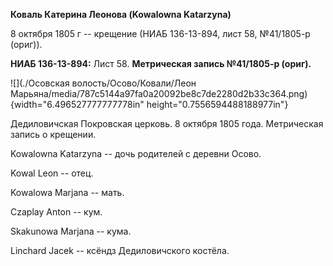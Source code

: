 **Коваль Катерина Леонова (Kowalowna Katarzyna)**

8 октября 1805 г -- крещение (НИАБ 136-13-894, лист 58, №41/1805-р
(ориг)).

**НИАБ 136-13-894:** Лист 58. **Метрическая запись №41/1805-р (ориг).**

![](./Осовская волость/Осово/Ковали/Леон Марьяна/media/787c5144a97fa0a20092be8c7de2280d2b33c364.png){width="6.496527777777778in"
height="0.7556594488188977in"}

Дедиловичская Покровская церковь. 8 октября 1805 года. Метрическая
запись о крещении.

Kowalowna Katarzyna -- дочь родителей с деревни Осовo.

Kowal Leon -- отец.

Kowalowa Marjana -- мать.

Czaplay Anton -- кум.

Skakunowa Marjana -- кума.

Linchard Jacek -- ксёндз Дедиловичского костёла.
